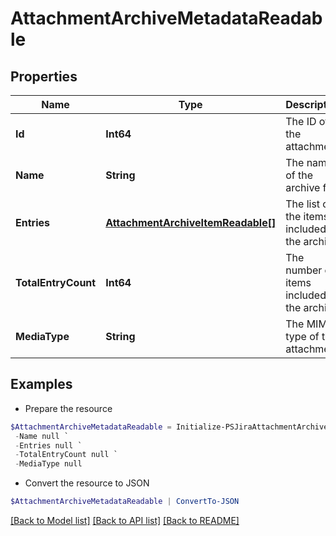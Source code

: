 # AttachmentArchiveMetadataReadable
## Properties

Name | Type | Description | Notes
------------ | ------------- | ------------- | -------------
**Id** | **Int64** | The ID of the attachment. | [optional] [readonly] 
**Name** | **String** | The name of the archive file. | [optional] [readonly] 
**Entries** | [**AttachmentArchiveItemReadable[]**](AttachmentArchiveItemReadable.md) | The list of the items included in the archive. | [optional] [readonly] 
**TotalEntryCount** | **Int64** | The number of items included in the archive. | [optional] [readonly] 
**MediaType** | **String** | The MIME type of the attachment. | [optional] [readonly] 

## Examples

- Prepare the resource
```powershell
$AttachmentArchiveMetadataReadable = Initialize-PSJiraAttachmentArchiveMetadataReadable  -Id null `
 -Name null `
 -Entries null `
 -TotalEntryCount null `
 -MediaType null
```

- Convert the resource to JSON
```powershell
$AttachmentArchiveMetadataReadable | ConvertTo-JSON
```

[[Back to Model list]](../README.md#documentation-for-models) [[Back to API list]](../README.md#documentation-for-api-endpoints) [[Back to README]](../README.md)

